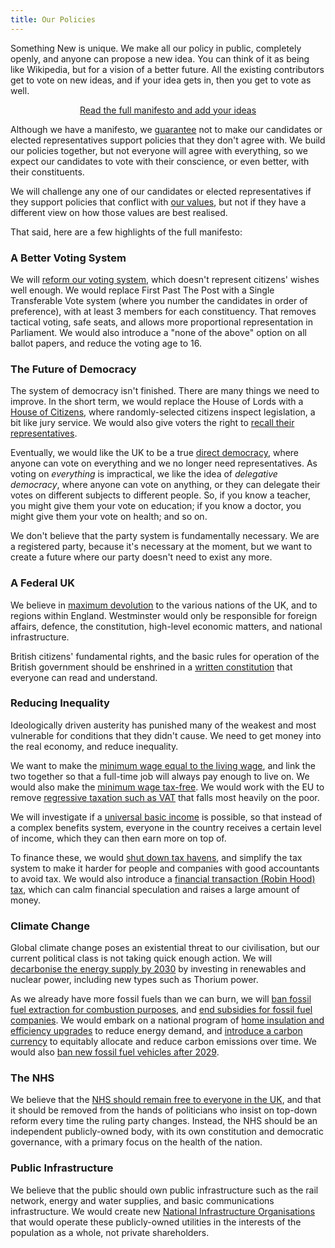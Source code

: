 ```yaml
---
title: Our Policies
---
```


Something New is unique. We make all our policy in public, completely openly, and anyone can propose a new idea. You can think of it as being like Wikipedia, but for a vision of a better future. All the existing contributors get to vote on new ideas, and if your idea gets in, then you get to vote as well.

<p style="text-align: center;">
  <a class="btn btn-primary btn-lg" href="/manifesto">Read the full manifesto and add your ideas</a>
</p>

Although we have a manifesto, we [guarantee](/our_guarantee.html) not to make our candidates or elected representatives support policies that they don't agree with. We build our policies together, but not everyone will agree with everything, so we expect our candidates to vote with their conscience, or even better, with their constituents.

We will challenge any one of our candidates or elected representatives if they support policies that conflict with [our values](/our_values.html), but not if they have a different view on how those values are best realised.

That said, here are a few highlights of the full manifesto:

### A Better Voting System

We will [reform our voting system](/manifesto/elections.html#electoral-reform), which doesn't represent citizens' wishes well enough. We would replace First Past The Post with a Single Transferable Vote system (where you number the candidates in order of preference), with at least 3 members for each constituency. That removes tactical voting, safe seats, and allows more proportional representation in Parliament. We would also introduce a "none of the above" option on all ballot papers, and reduce the voting age to 16.

### The Future of Democracy

The system of democracy isn't finished. There are many things we need to improve. In the short term, we would replace the House of Lords with a [House of Citizens](/manifesto/democracy.html#house-of-lords-reform), where randomly-selected citizens inspect legislation, a bit like jury service. We would also give voters the right to [recall their representatives](/manifesto/elections.html#recall-of-representatives).

Eventually, we would like the UK to be a true [direct democracy](/manifesto/elections.html#democracy-research), where anyone can vote on everything and we no longer need representatives. As voting on _everything_ is impractical, we like the idea of _delegative democracy_, where anyone can vote on anything, or they can delegate their votes on different subjects to different people. So, if you know a teacher, you might give them your vote on education; if you know a doctor, you might give them your vote on health; and so on.

We don't believe that the party system is fundamentally necessary. We are a registered party, because it's necessary at the moment, but we want to create a future where our party doesn't need to exist any more.

### A Federal UK

We believe in [maximum devolution](/manifesto/democracy.html#devolution) to the various nations of the UK, and to regions within England. Westminster would only be responsible for foreign affairs, defence, the constitution, high-level economic matters, and national infrastructure.

British citizens' fundamental rights, and the basic rules for operation of the British government should be enshrined in a [written constitution](/manifesto/democracy.html#written-constitution) that everyone can read and understand.

### Reducing Inequality

Ideologically driven austerity has punished many of the weakest and most vulnerable for conditions that they didn't cause. We need to get money into the real economy, and reduce inequality.

We want to make the [minimum wage equal to the living wage](/manifesto/economy.html#minimum-wage), and link the two together so that a full-time job will always pay enough to live on. We would also make the [minimum wage tax-free](/manifesto/economy.html#income-tax). We would work with the EU to remove [regressive taxation such as VAT](/manifesto/economy.html#replacement-of-vat-with-a-luxury-goods-tax) that falls most heavily on the poor.

We will investigate if a [universal basic income](/manifesto/economy.html#basic-income) is possible, so that instead of a complex benefits system, everyone in the country receives a certain level of income, which they can then earn more on top of.

To finance these, we would [shut down tax havens](/manifesto/economy.html#tax-havens), and simplify the tax system to make it harder for people and companies with good accountants to avoid tax. We would also introduce a [financial transaction (Robin Hood) tax](/manifesto/economy.html#financial-transaction-tax), which can calm financial speculation and raises a large amount of money.

### Climate Change

Global climate change poses an existential threat to our civilisation, but our current political class is not taking quick enough action. We will [decarbonise the energy supply by 2030](/manifesto/energy.html#decarbonisation) by investing in renewables and nuclear power, including new types such as Thorium power.

As we already have more fossil fuels than we can burn, we will [ban fossil fuel extraction for combustion purposes](/manifesto/energy.html#fossil-fuel-industry), and [end subsidies for fossil fuel companies](/manifesto/environment.html#subsidies). We would embark on a national program of [home insulation and efficiency upgrades](/manifesto/environment.html#home-insulation) to reduce energy demand, and [introduce a carbon currency](/manifesto/environment.html#carbon-budgets) to equitably allocate and reduce carbon emissions over time. We would also [ban new fossil fuel vehicles after 2029](/manifesto/transport.html#removal-of-fossil-fuels).

### The NHS

We believe that the [NHS should remain free to everyone in the UK](/manifesto/health.html#protect-the-national-health-service), and that it should be removed from the hands of politicians who insist on top-down reform every time the ruling party changes. Instead, the NHS should be an independent publicly-owned body, with its own constitution and democratic governance, with a primary focus on the health of the nation.

### Public Infrastructure

We believe that the public should own public infrastructure such as the rail network, energy and water supplies, and basic communications infrastructure. We would create new [National Infrastructure Organisations](/manifesto/infrastructure.html#national-infrastructure-in-the-national-interest) that would operate these publicly-owned utilities in the interests of the population as a whole, not private shareholders.
